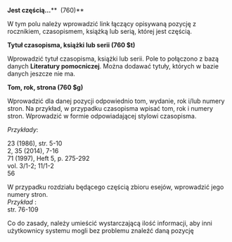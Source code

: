 **Jest częścią…**** &nbsp;(760)**

W tym polu należy wprowadzić link łączący opisywaną pozycję z rocznikiem, czasopismem, książką lub serią, której jest częścią.&nbsp;

**Tytuł czasopisma, książki lub serii (760 $t)**

Wprowadzić tytuł czasopisma, książki lub serii. Pole to połączono z bazą danych **Literatury pomocniczej**. Można dodawać tytuły, których w bazie danych jeszcze nie ma.

**Tom, rok, strona (760 $g)**

Wprowadzić dla danej pozycji odpowiednio tom, wydanie, rok i/lub numery stron. Na przykład, w przypadku czasopisma wpisać tom, rok i numery stron. Wprowadzić w formie odpowiadającej stylowi czasopisma.

_Przykłady_:

23 (1986), str. 5-10  
2, 35 (2014), 7-16  
71 (1997), Heft 5, p. 275-292  
vol. 3/1-2; 11/1-2  
56

W przypadku rozdziału będącego częścią zbioru esejów, wprowadzić jego numery stron.   
_Przykład_ :  
str. 76-109

Co do zasady, należy umieścić wystarczającą ilość informacji, aby inni użytkownicy systemu mogli bez problemu znaleźć daną pozycję&nbsp;